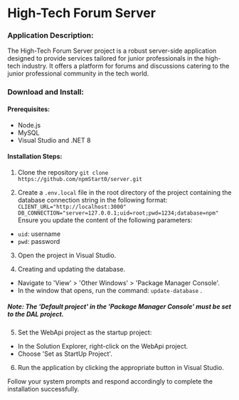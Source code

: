 # High-Tech Forum Server

### Application Description:
The High-Tech Forum Server project is a robust server-side application designed to provide services tailored for junior professionals in the high-tech industry. It offers a platform for forums and discussions catering to the junior professional community in the tech world.

### Download and Install:

#### Prerequisites:
 - Node.js
 - MySQL
 - Visual Studio and .NET 8

#### Installation Steps:

1. Clone the repository
`git clone https://github.com/npmStart0/server.git`

2. Create a `.env.local` file in the root directory of the project containing the database connection string in the following format:
`CLIENT_URL="http://localhost:3000"`
`DB_CONNECTION="server=127.0.0.1;uid=root;pwd=1234;database=npm"`
Ensure you update the content of the following parameters:
- `uid`: username 
- `pwd`: password

3. Open the project in Visual Studio.

4. Creating and updating the database. 
- Navigate to 'View' > 'Other Windows' > 'Package Manager Console'.
- In the window that opens, run the command: `update-database` .
##### Note: The 'Default project' in the 'Package Manager Console' must be set to the DAL project.

5. Set the WebApi project as the startup project:
- In the Solution Explorer, right-click on the WebApi project.
- Choose 'Set as StartUp Project'.


6. Run the application by clicking the appropriate button in Visual Studio.

Follow your system prompts and respond accordingly to complete the installation successfully.